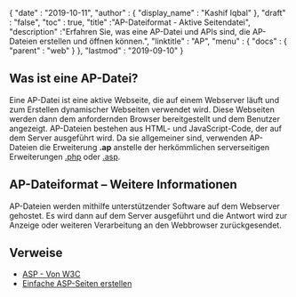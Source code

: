 {
  "date" : "2019-10-11",
  "author" : {
    "display_name" : "Kashif Iqbal"
},
  "draft" : "false",
  "toc" : true,
  "title" :"AP-Dateiformat - Aktive Seitendatei",
  "description" :"Erfahren Sie, was eine AP-Datei und APIs sind, die AP-Dateien erstellen und öffnen können.",
  "linktitle" : "AP",
  "menu" : {
    "docs" : {
      "parent" : "web"
}
},
  "lastmod" : "2019-09-10"
}

## Was ist eine AP-Datei?

Eine AP-Datei ist eine aktive Webseite, die auf einem Webserver läuft und zum Erstellen dynamischer Webseiten verwendet wird. Diese Webseiten werden dann dem anfordernden Browser bereitgestellt und dem Benutzer angezeigt. AP-Dateien bestehen aus HTML- und JavaScript-Code, der auf dem Server ausgeführt wird. Da sie allgemeiner sind, verwenden AP-Dateien die Erweiterung **.ap** anstelle der herkömmlichen serverseitigen Erweiterungen [.php](/de/programming/php/) oder [.asp](/de/web/asp/).

## AP-Dateiformat – Weitere Informationen

AP-Dateien werden mithilfe unterstützender Software auf dem Webserver gehostet. Es wird dann auf dem Server ausgeführt und die Antwort wird zur Anzeige oder weiteren Verarbeitung an den Webbrowser zurückgesendet.

## Verweise

* [ASP - Von W3C](https://www.w3schools.com/asp/default.asp)
* [Einfache ASP-Seiten erstellen](https://learn.microsoft.com/en-us/previous-versions/iis/6.0-sdk/ms524741(v=vs.90))

